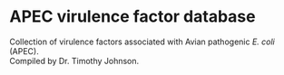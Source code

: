 # APEC virulence factor database

Collection of virulence factors associated with Avian pathogenic *E. coli* (APEC).  
Compiled by Dr. Timothy Johnson.

